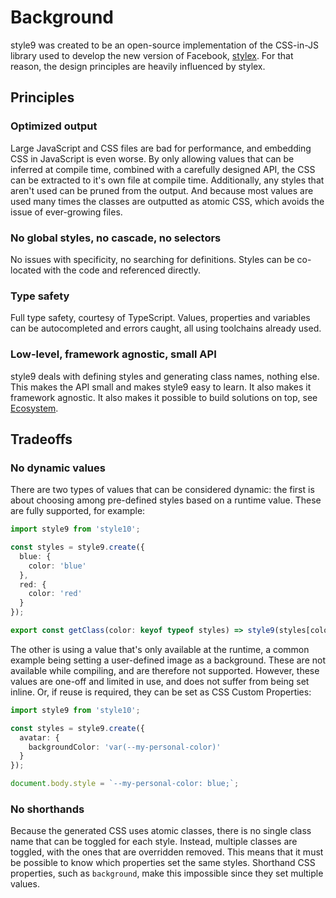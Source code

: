 # Background

style9 was created to be an open-source implementation of the CSS-in-JS library used to develop the new version of Facebook, [stylex][stylex]. For that reason, the design principles are heavily influenced by stylex.

## Principles

### Optimized output

Large JavaScript and CSS files are bad for performance, and embedding CSS in JavaScript is even worse. By only allowing values that can be inferred at compile time, combined with a carefully designed API, the CSS can be extracted to it's own file at compile time. Additionally, any styles that aren't used can be pruned from the output. And because most values are used many times the classes are outputted as atomic CSS, which avoids the issue of ever-growing files.

### No global styles, no cascade, no selectors

No issues with specificity, no searching for definitions. Styles can be co-located with the code and referenced directly.

### Type safety

Full type safety, courtesy of TypeScript. Values, properties and variables can be autocompleted and errors caught, all using toolchains already used.

### Low-level, framework agnostic, small API

style9 deals with defining styles and generating class names, nothing else. This makes the API small and makes style9 easy to learn. It also makes it framework agnostic. It also makes it possible to build solutions on top, see [Ecosystem](Ecosystem.md).

## Tradeoffs

### No dynamic values

There are two types of values that can be considered dynamic: the first is about choosing among pre-defined styles based on a runtime value. These are fully supported, for example:

```typescript
import style9 from 'style10';

const styles = style9.create({
  blue: {
    color: 'blue'
  },
  red: {
    color: 'red'
  }
});

export const getClass(color: keyof typeof styles) => style9(styles[color]);
```

The other is using a value that's only available at the runtime, a common example being setting a user-defined image as a background. These are not available while compiling, and are therefore not supported. However, these values are one-off and limited in use, and does not suffer from being set inline. Or, if reuse is required, they can be set as CSS Custom Properties:

```typescript
import style9 from 'style10';

const styles = style9.create({
  avatar: {
    backgroundColor: 'var(--my-personal-color)'
  }
});

document.body.style = `--my-personal-color: blue;`;
```

### No shorthands

Because the generated CSS uses atomic classes, there is no single class name that can be toggled for each style. Instead, multiple classes are toggled, with the ones that are overridden removed. This means that it must be possible to know which properties set the same styles. Shorthand CSS properties, such as `background`, make this impossible since they set multiple values.

[stylex]: https://engineering.fb.com/2020/05/08/web/facebook-redesign/

